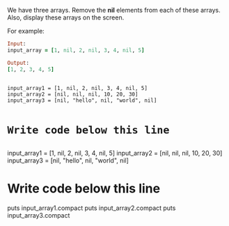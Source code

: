 We have three arrays. Remove the **nil** 
elements from each of these arrays. Also, 
display these arrays on the screen.

For example:
```ruby
Input:
input_array = [1, nil, 2, nil, 3, 4, nil, 5]

Output:
[1, 2, 3, 4, 5]
```

<codeblock language="ruby" type="exercise" testMode="fixedInput">
<code>
input_array1 = [1, nil, 2, nil, 3, 4, nil, 5]
input_array2 = [nil, nil, nil, 10, 20, 30]
input_array3 = [nil, "hello", nil, "world", nil]

# Write code below this line


</code>
<solution>
input_array1 = [1, nil, 2, nil, 3, 4, nil, 5]
input_array2 = [nil, nil, nil, 10, 20, 30]
input_array3 = [nil, "hello", nil, "world", nil]

# Write code below this line
puts input_array1.compact
puts input_array2.compact
puts input_array3.compact


</solution>
</codeblock>
